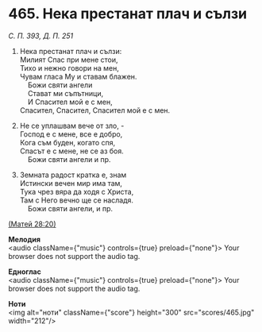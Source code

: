 # 465. Нека престанат плач и сълзи  

*С. П. 393, Д. П. 251*  

1. Нека престанат плач и сълзи:  
Милият Спас при мене стои,  
Тихо и нежно говори на мен,  
Чувам гласа Му и ставам блажен.  
    Божи святи ангели  
    Стават ми съпътници,  
    И Спасител мой е с мен,  
Спасител, Спасител, Спасител мой е с мен.  

2. Не се уплашвам вече от зло, -  
Господ е с мене, все е добро,  
Кога съм буден, когато спя,  
Спасът е с мене, не се аз боя.  
    Божи святи ангели и пр.  

3. Земната радост кратка е, знам  
Истински вечен мир има там,  
Тука чрез вяра да ходя с Христа,  
Там с Него вечно ще се насладя.  
    Божи святи ангели, и пр.  

[(Матей 28:20)](http://biblia.bg/index.php?k=40&g=28&s=20)  

__Мелодия__  
<audio className={"music"} controls={true} preload={"none"}><source src="mp3/465.mp3" type="audio/mpeg"/>
Your browser does not support the audio tag.
</audio>  

__Едноглас__  
<audio className={"music"} controls={true} preload={"none"}><source src="transp/465.mp3" type="audio/mpeg"/>
Your browser does not support the audio tag.
</audio>  

__Ноти__  
<img alt="ноти" className={"score"} height="300" src="scores/465.jpg" width="212"/>
